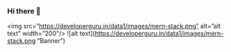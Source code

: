 ### Hi there 👋
<img src=”https://developerguru.in/data1/images/mern-stack.png” alt=”alt text” width=”200"/>
![alt text](https://developerguru.in/data1/images/mern-stack.png “Banner”)
